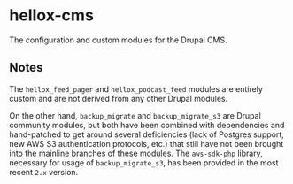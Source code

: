 # hellox-cms
The configuration and custom modules for the Drupal CMS.

## Notes
The `hellox_feed_pager` and `hellox_podcast_feed` modules are entirely custom and are not derived from any other Drupal modules.

On the other hand, `backup_migrate` and `backup_migrate_s3` are Drupal community modules, but both have been combined with dependencies and hand-patched to get around several deficiencies (lack of Postgres support, new AWS S3 authentication protocols, etc.) that still have not been brought into the mainline branches of these modules. The `aws-sdk-php` library, necessary for usage of `backup_migrate_s3`, has been provided in the most recent `2.x` version.